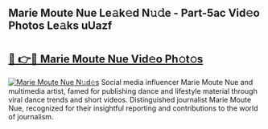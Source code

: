 ## Marie Moute Nue Le𝚊k𝚎d N𝚞𝚍e - Part-5ac Vid𝚎o Photos Le𝚊ks uUazf

# <h2><a href="http://fb67pu.evod.top/?m=Marie+Moute+Nue">🔗 👉🔴 Marie Moute Nue Vid𝚎o Ph𝚘t𝚘s</a></h2>

[![Marie Moute Nue N𝚞d𝚎s](https://i.imgur.com/8V9OHl7.gif)](http://fb67pu.evod.top/?m=Marie+Moute+Nue)
Social media influencer Marie Moute Nue and multimedia artist, famed for publishing dance and lifestyle material through viral dance trends and short videos. Distinguished journalist Marie Moute Nue, recognized for their insightful reporting and contributions to the world of journalism. 
